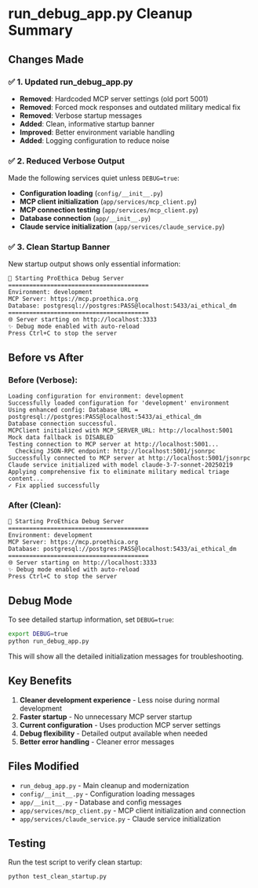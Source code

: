 # run_debug_app.py Cleanup Summary

## Changes Made

### ✅ 1. Updated run_debug_app.py
- **Removed**: Hardcoded MCP server settings (old port 5001)
- **Removed**: Forced mock responses and outdated military medical fix
- **Removed**: Verbose startup messages
- **Added**: Clean, informative startup banner
- **Improved**: Better environment variable handling
- **Added**: Logging configuration to reduce noise

### ✅ 2. Reduced Verbose Output
Made the following services quiet unless `DEBUG=true`:

- **Configuration loading** (`config/__init__.py`)
- **MCP client initialization** (`app/services/mcp_client.py`)
- **MCP connection testing** (`app/services/mcp_client.py`)
- **Database connection** (`app/__init__.py`) 
- **Claude service initialization** (`app/services/claude_service.py`)

### ✅ 3. Clean Startup Banner
New startup output shows only essential information:
```
🚀 Starting ProEthica Debug Server
========================================
Environment: development
MCP Server: https://mcp.proethica.org
Database: postgresql://postgres:PASS@localhost:5433/ai_ethical_dm
========================================
🌐 Server starting on http://localhost:3333
✨ Debug mode enabled with auto-reload
Press Ctrl+C to stop the server
```

## Before vs After

### Before (Verbose):
```
Loading configuration for environment: development
Successfully loaded configuration for 'development' environment
Using enhanced config: Database URL = postgresql://postgres:PASS@localhost:5433/ai_ethical_dm
Database connection successful.
MCPClient initialized with MCP_SERVER_URL: http://localhost:5001
Mock data fallback is DISABLED
Testing connection to MCP server at http://localhost:5001...
  Checking JSON-RPC endpoint: http://localhost:5001/jsonrpc
Successfully connected to MCP server at http://localhost:5001/jsonrpc
Claude service initialized with model claude-3-7-sonnet-20250219
Applying comprehensive fix to eliminate military medical triage content...
✓ Fix applied successfully
```

### After (Clean):
```
🚀 Starting ProEthica Debug Server
========================================
Environment: development
MCP Server: https://mcp.proethica.org
Database: postgresql://postgres:PASS@localhost:5433/ai_ethical_dm
========================================
🌐 Server starting on http://localhost:3333
✨ Debug mode enabled with auto-reload
Press Ctrl+C to stop the server
```

## Debug Mode

To see detailed startup information, set `DEBUG=true`:
```bash
export DEBUG=true
python run_debug_app.py
```

This will show all the detailed initialization messages for troubleshooting.

## Key Benefits

1. **Cleaner development experience** - Less noise during normal development
2. **Faster startup** - No unnecessary MCP server startup
3. **Current configuration** - Uses production MCP server settings
4. **Debug flexibility** - Detailed output available when needed
5. **Better error handling** - Cleaner error messages

## Files Modified

- `run_debug_app.py` - Main cleanup and modernization
- `config/__init__.py` - Configuration loading messages
- `app/__init__.py` - Database and config messages  
- `app/services/mcp_client.py` - MCP client initialization and connection
- `app/services/claude_service.py` - Claude service initialization

## Testing

Run the test script to verify clean startup:
```bash
python test_clean_startup.py
```